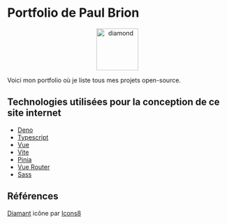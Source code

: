 # Portfolio de Paul Brion

<p align="center">
  <img width="96" height="96" src="https://img.icons8.com/color/96/diamond.png" alt="diamond"/>
</p>

Voici mon portfolio où je liste tous mes projets open-source.

## Technologies utilisées pour la conception de ce site internet

- [Deno](https://deno.com/)
- [Typescript](https://www.typescriptlang.org/)
- [Vue](https://vuejs.org/)
- [Vite](https://vitejs.dev/)
- [Pinia](https://pinia.vuejs.org/)
- [Vue Router](https://router.vuejs.org/)
- [Sass](https://sass-lang.com/)

## Références

<a target="_blank" href="https://icons8.com/icon/17333/diamond">Diamant</a> icône par <a target="_blank" href="https://icons8.com">Icons8</a>